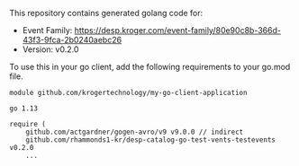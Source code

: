 This repository contains generated golang code for:
* Event Family: https://desp.kroger.com/event-family/80e90c8b-366d-43f3-9fca-2b0240aebc26
* Version: v0.2.0

To use this in your go client, add the following requirements to your go.mod file.

```
module github.com/krogertechnology/my-go-client-application

go 1.13

require (
	github.com/actgardner/gogen-avro/v9 v9.0.0 // indirect
	github.com/rhammonds1-kr/desp-catalog-go-test-vents-testevents v0.2.0
	...
```